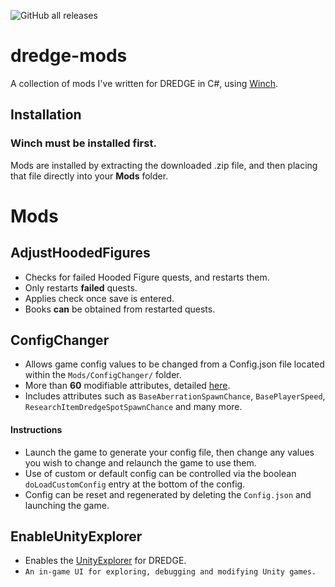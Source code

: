 ![GitHub all releases](https://img.shields.io/github/downloads/bdlm-dev/dredge-mods/total?style=for-the-badge)
# dredge-mods
A collection of mods I've written for DREDGE in C#, using [Winch](https://github.com/Hacktix/Winch).

## Installation
### Winch **must** be installed first.
Mods are installed by extracting the downloaded .zip file, and then placing that file directly into your **Mods** folder.

# Mods
## AdjustHoodedFigures
- Checks for failed Hooded Figure quests, and restarts them.
- Only restarts **failed** quests.
- Applies check once save is entered.
- Books **can** be obtained from restarted quests.

## ConfigChanger
- Allows game config values to be changed from a Config.json file located within the `Mods/ConfigChanger/` folder.
- More than **60** modifiable attributes, detailed [here](https://github.com/bdlm-dev/dredge-mods/tree/main/ConfigChanger).
- Includes attributes such as `BaseAberrationSpawnChance`, `BasePlayerSpeed`, `ResearchItemDredgeSpotSpawnChance` and many more.
#### Instructions
- Launch the game to generate your config file, then change any values you wish to change and relaunch the game to use them.<br>
- Use of custom or default config can be controlled via the boolean `doLoadCustomConfig` entry at the bottom of the config.<br>
- Config can be reset and regenerated by deleting the `Config.json` and launching the game.

## EnableUnityExplorer
- Enables the [UnityExplorer](https://github.com/sinai-dev/UnityExplorer) for DREDGE.
- `An in-game UI for exploring, debugging and modifying Unity games.`
